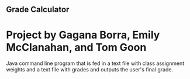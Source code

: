 ## Grade Calculator
# Project by Gagana Borra, Emily McClanahan, and Tom Goon

Java command line program that is fed in a text file with class assignment weights and a text file with grades and outputs the user's final grade.
